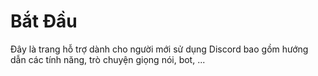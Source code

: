 # Bắt Đầu
Đây là trang hỗ trợ dành cho người mới sử dụng Discord bao gồm hướng dẫn các tính năng, trò chuyện giọng nói, bot, ...

